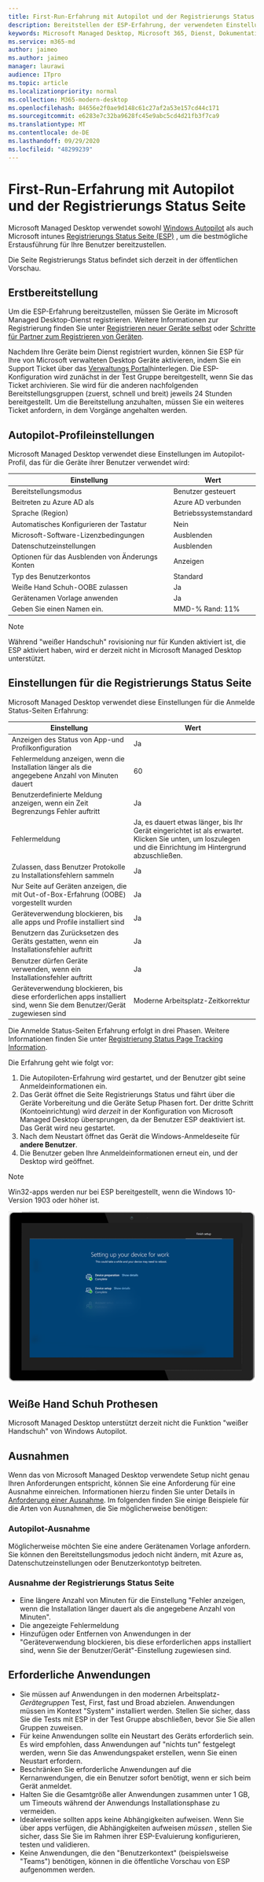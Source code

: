 ```yaml
---
title: First-Run-Erfahrung mit Autopilot und der Registrierungs Status Seite
description: Bereitstellen der ESP-Erfahrung, der verwendeten Einstellungen und Ausnahmen
keywords: Microsoft Managed Desktop, Microsoft 365, Dienst, Dokumentation
ms.service: m365-md
author: jaimeo
ms.author: jaimeo
manager: laurawi
audience: ITpro
ms.topic: article
ms.localizationpriority: normal
ms.collection: M365-modern-desktop
ms.openlocfilehash: 84656e2f0ae9d148c61c27af2a53e157cd44c171
ms.sourcegitcommit: e6283e7c32ba9628fc45e9abc5cd4d21fb3f7ca9
ms.translationtype: MT
ms.contentlocale: de-DE
ms.lasthandoff: 09/29/2020
ms.locfileid: "48299239"
---
```

# <a name="first-run-experience-with-autopilot-and-the-enrollment-status-page"></a>First-Run-Erfahrung mit Autopilot und der Registrierungs Status Seite

Microsoft Managed Desktop verwendet sowohl [Windows Autopilot](https://docs.microsoft.com/windows/deployment/windows-autopilot/windows-autopilot) als auch Microsoft intunes [Registrierungs Status Seite (ESP)](https://docs.microsoft.com/windows/deployment/windows-autopilot/enrollment-status) , um die bestmögliche Erstausführung für Ihre Benutzer bereitzustellen.

Die Seite Registrierungs Status befindet sich derzeit in der öffentlichen Vorschau.

## <a name="initial-deployment"></a>Erstbereitstellung

Um die ESP-Erfahrung bereitzustellen, müssen Sie Geräte im Microsoft Managed Desktop-Dienst registrieren. Weitere Informationen zur Registrierung finden Sie unter [Registrieren neuer Geräte selbst](../get-started/register-devices-self.md) oder [Schritte für Partner zum Registrieren von Geräten](../get-started/register-devices-partner.md).

Nachdem Ihre Geräte beim Dienst registriert wurden, können Sie ESP für Ihre von Microsoft verwalteten Desktop Geräte aktivieren, indem Sie ein Support Ticket über das [Verwaltungs Portal](https://portal.azure.com/)hinterlegen. Die ESP-Konfiguration wird zunächst in der Test Gruppe bereitgestellt, wenn Sie das Ticket archivieren. Sie wird für die anderen nachfolgenden Bereitstellungsgruppen (zuerst, schnell und breit) jeweils 24 Stunden bereitgestellt. Um die Bereitstellung anzuhalten, müssen Sie ein weiteres Ticket anfordern, in dem Vorgänge angehalten werden.

## <a name="autopilot-profile-settings"></a>Autopilot-Profileinstellungen

Microsoft Managed Desktop verwendet diese Einstellungen im Autopilot-Profil, das für die Geräte ihrer Benutzer verwendet wird:


|Einstellung  |Wert  |
|---------|---------|
|Bereitstellungsmodus |  Benutzer gesteuert       |
|Beitreten zu Azure AD als     |  Azure AD verbunden       |
|Sprache (Region)     | Betriebssystemstandard        |
|Automatisches Konfigurieren der Tastatur     | Nein        |
|Microsoft-Software-Lizenzbedingungen     |  Ausblenden       |
|Datenschutzeinstellungen     | Ausblenden        |
|Optionen für das Ausblenden von Änderungs Konten     | Anzeigen        |
|Typ des Benutzerkontos     |  Standard       |
|Weiße Hand Schuh-OOBE zulassen     |  Ja       |
|Gerätenamen Vorlage anwenden     | Ja        |
|Geben Sie einen Namen ein.     | MMD-% Rand: 11%        |

> [!NOTE]
> Während "weißer Handschuh" rovisioning nur für Kunden aktiviert ist, die ESP aktiviert haben, wird er derzeit nicht in Microsoft Managed Desktop unterstützt.

## <a name="enrollment-status-page-settings"></a>Einstellungen für die Registrierungs Status Seite

Microsoft Managed Desktop verwendet diese Einstellungen für die Anmelde Status-Seiten Erfahrung:


|Einstellung  |Wert  |
|---------|---------|
|Anzeigen des Status von App-und Profilkonfiguration     | Ja        |
|Fehlermeldung anzeigen, wenn die Installation länger als die angegebene Anzahl von Minuten dauert     |  60       |
|Benutzerdefinierte Meldung anzeigen, wenn ein Zeit Begrenzungs Fehler auftritt     |  Ja       |
|Fehlermeldung     | Ja, es dauert etwas länger, bis Ihr Gerät eingerichtet ist als erwartet. Klicken Sie unten, um loszulegen und die Einrichtung im Hintergrund abzuschließen.        |
|Zulassen, dass Benutzer Protokolle zu Installationsfehlern sammeln     |  Ja       |
|Nur Seite auf Geräten anzeigen, die mit Out-of-Box-Erfahrung (OOBE) vorgestellt wurden     | Ja        |
|Geräteverwendung blockieren, bis alle apps und Profile installiert sind     |  Ja       |
|Benutzern das Zurücksetzen des Geräts gestatten, wenn ein Installationsfehler auftritt     |  Ja       |
|Benutzer dürfen Geräte verwenden, wenn ein Installationsfehler auftritt     |  Ja       |
|Geräteverwendung blockieren, bis diese erforderlichen apps installiert sind, wenn Sie dem Benutzer/Gerät zugewiesen sind     |  Moderne Arbeitsplatz-Zeitkorrektur       |



Die Anmelde Status-Seiten Erfahrung erfolgt in drei Phasen. Weitere Informationen finden Sie unter [Registrierung Status Page Tracking Information](https://docs.microsoft.com/mem/intune/enrollment/windows-enrollment-status#enrollment-status-page-tracking-information).

Die Erfahrung geht wie folgt vor:

1. Die Autopiloten-Erfahrung wird gestartet, und der Benutzer gibt seine Anmeldeinformationen ein.
2. Das Gerät öffnet die Seite Registrierungs Status und fährt über die Geräte Vorbereitung und die Geräte Setup Phasen fort. Der dritte Schritt (Kontoeinrichtung) wird *derzeit* in der Konfiguration von Microsoft Managed Desktop übersprungen, da der Benutzer ESP deaktiviert ist. Das Gerät wird neu gestartet.
3. Nach dem Neustart öffnet das Gerät die Windows-Anmeldeseite für **andere Benutzer**.
4. Die Benutzer geben Ihre Anmeldeinformationen erneut ein, und der Desktop wird geöffnet.

> [!NOTE]
> Win32-apps werden nur bei ESP bereitgestellt, wenn die Windows 10-Version 1903 oder höher ist.

![Start Seite des Autopilot-Setups mit den Phasen "Geräte Vorbereitung" und "Geräte Setup".](../../media/mmd-autopilot-screenshot.png)

## <a name="white-glove-provisioning"></a>Weiße Hand Schuh Prothesen

Microsoft Managed Desktop unterstützt derzeit nicht die Funktion "weißer Handschuh" von Windows Autopilot.

## <a name="exceptions"></a>Ausnahmen

Wenn das von Microsoft Managed Desktop verwendete Setup nicht genau Ihren Anforderungen entspricht, können Sie eine Anforderung für eine Ausnahme einreichen. Informationen hierzu finden Sie unter Details in [Anforderung einer Ausnahme](../service-description/customizing.md#request-an-exception). Im folgenden finden Sie einige Beispiele für die Arten von Ausnahmen, die Sie möglicherweise benötigen:

### <a name="autopilot-exception"></a>Autopilot-Ausnahme

Möglicherweise möchten Sie eine andere Gerätenamen Vorlage anfordern. Sie können den Bereitstellungsmodus jedoch nicht ändern, mit Azure as, Datenschutzeinstellungen oder Benutzerkontotyp beitreten.

### <a name="enrollment-status-page-exception"></a>Ausnahme der Registrierungs Status Seite

- Eine längere Anzahl von Minuten für die Einstellung "Fehler anzeigen, wenn die Installation länger dauert als die angegebene Anzahl von Minuten".
- Die angezeigte Fehlermeldung
- Hinzufügen oder Entfernen von Anwendungen in der "Geräteverwendung blockieren, bis diese erforderlichen apps installiert sind, wenn Sie der Benutzer/Gerät"-Einstellung zugewiesen sind.

## <a name="required-applications"></a>Erforderliche Anwendungen

- Sie müssen auf Anwendungen in den modernen Arbeitsplatz- *Gerätegruppen* Test, First, fast und Broad abzielen. Anwendungen müssen im Kontext "System" installiert werden. Stellen Sie sicher, dass Sie die Tests mit ESP in der Test Gruppe abschließen, bevor Sie Sie allen Gruppen zuweisen.
- Für keine Anwendungen sollte ein Neustart des Geräts erforderlich sein. Es wird empfohlen, dass Anwendungen auf "nichts tun" festgelegt werden, wenn Sie das Anwendungspaket erstellen, wenn Sie einen Neustart erfordern.
- Beschränken Sie erforderliche Anwendungen auf die Kernanwendungen, die ein Benutzer sofort benötigt, wenn er sich beim Gerät anmeldet.
- Halten Sie die Gesamtgröße aller Anwendungen zusammen unter 1 GB, um Timeouts während der Anwendungs Installationsphase zu vermeiden.
- Idealerweise sollten apps keine Abhängigkeiten aufweisen. Wenn Sie über apps verfügen, die Abhängigkeiten aufweisen *müssen* , stellen Sie sicher, dass Sie Sie im Rahmen ihrer ESP-Evaluierung konfigurieren, testen und validieren.
- Keine Anwendungen, die den "Benutzerkontext" (beispielsweise "Teams") benötigen, können in die öffentliche Vorschau von ESP aufgenommen werden.
